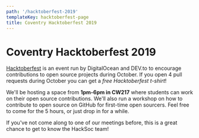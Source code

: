 ```yaml
---
path: '/hacktoberfest-2019'
templateKey: hacktoberfest-page
title: Coventry Hacktoberfest 2019
---
```


# Coventry Hacktoberfest 2019

[Hacktoberfest](https://hacktoberfest.digitalocean.com) is an event run by DigitalOcean and DEV.to to encourage contributions to open source projects during October. If you open 4 pull requests during October you can get a _free Hacktoberfest t-shirt_!

We'll be hosting a space from __1pm-6pm in CW217__ where students can work on their open source contributions. We'll also run a workshop on how to contribute to open source on GitHub for first-time open sourcers. Feel free to come for the 5 hours, or just drop in for a while. 

If you've not come along to one of our meetings before, this is a great chance to get to know the HackSoc team!
